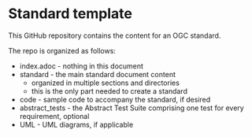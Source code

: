 # Standard template

This GitHub repository contains the content for an OGC standard.

The repo is organized as follows:

* index.adoc - nothing in this document
* standard - the main standard document content
  - organized in multiple sections and directories
  - this is the only part needed to create a standard
* code - sample code to accompany the standard, if desired
* abstract_tests - the Abstract Test Suite comprising one test for every requirement, optional
* UML - UML diagrams, if applicable
